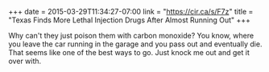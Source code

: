 +++
date = 2015-03-29T11:34:27-07:00
link = "https://cir.ca/s/F7z"
title = "Texas Finds More Lethal Injection Drugs After Almost Running Out"
+++

Why can't they just poison them with carbon monoxide? You know, where you leave the car running in the garage and you pass out and eventually die. That seems like one of the best ways to go. Just knock me out and get it over with.
